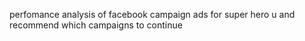 perfomance analysis of facebook campaign ads for super hero u and recommend which campaigns to continue
